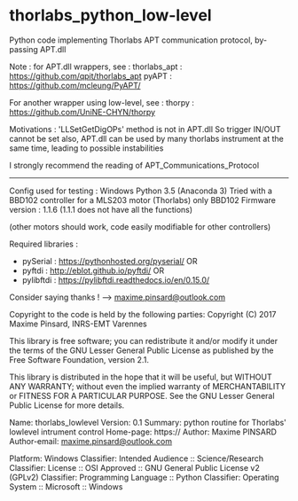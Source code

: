 # thorlabs_python_low-level
Python code implementing Thorlabs APT communication protocol, by-passing APT.dll

Note : for APT.dll wrappers, see :
thorlabs_apt : https://github.com/qpit/thorlabs_apt
pyAPT : https://github.com/mcleung/PyAPT/

For another wrapper using low-level, see :
thorpy : https://github.com/UniNE-CHYN/thorpy

Motivations : 'LLSetGetDigOPs' method is not in APT.dll
So trigger IN/OUT cannot be set
also, APT.dll can be used by many thorlabs instrument at the same  time, leading to possible instabilities

I strongly recommend the reading of APT_Communications_Protocol

---------------------------------------------------------

Config used for testing : 
Windows
Python 3.5 (Anaconda 3)
Tried with a BBD102 controller for a MLS203 motor (Thorlabs) only
BBD102 Firmware version : 1.1.6 (1.1.1 does not have all the functions)

(other motors should work, code easily modifiable for other controllers)


Required libraries :
- pySerial : https://pythonhosted.org/pyserial/
OR 
- pyftdi : http://eblot.github.io/pyftdi/
OR 
- pylibftdi : https://pylibftdi.readthedocs.io/en/0.15.0/


Consider saying thanks ! --> maxime.pinsard@outlook.com


Copyright to the code is held by the following parties:
Copyright (C) 2017 Maxime Pinsard, INRS-EMT Varennes

This library is free software; you can redistribute it and/or
modify it under the terms of the GNU Lesser General Public
License as published by the Free Software Foundation, version 2.1.

This library is distributed in the hope that it will be useful,
but WITHOUT ANY WARRANTY; without even the implied warranty of
MERCHANTABILITY or FITNESS FOR A PARTICULAR PURPOSE.  See the GNU
Lesser General Public License for more details.

Name: thorlabs_lowlevel
Version: 0.1
Summary: python routine for Thorlabs' lowlevel intrument control
Home-page: https://
Author: Maxime PINSARD
Author-email: maxime.pinsard@outlook.com
        
Platform: Windows
Classifier: Intended Audience :: Science/Research
Classifier: License :: OSI Approved :: GNU General Public License v2 (GPLv2)
Classifier: Programming Language :: Python
Classifier: Operating System :: Microsoft :: Windows
